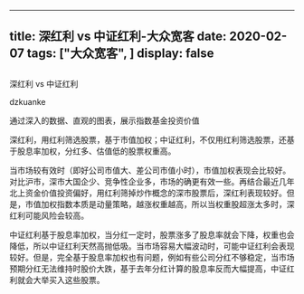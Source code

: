 
---
title:   深红利 vs 中证红利-大众宽客
date: 2020-02-07
tags: ["大众宽客", ]
display: false
---


## 



深红利 vs 中证红利




dzkuanke




通过深入的数据、直观的图表，展示指数基金投资价值


深红利，用红利筛选股票，基于市值加权；中证红利，不仅用红利筛选股票，还基于股息率加权，分红多、估值低的股票权重高。



当市场较有效时（即好公司市值大、差公司市值小时），市值加权表现会比较好。对比沪市，深市大国企少、竞争性企业多，市场的确更有效一些。再结合最近几年北上资金价值投资偏好，用红利筛掉炒作概念的深市股票后，深红利表现较好。但是，市值加权指数本质是动量策略，越涨权重越高，所以当权重股超涨太多时，深红利可能风险会较高。



中证红利基于股息率加权，当分红一定时，股票涨多了股息率就会下降，权重也会降低，所以中证红利天然高抛低吸。当市场容易大幅波动时，可能中证红利会表现较好。但是，完全基于股息率加权也有问题，例如有些公司分红不够稳定，当市场预期分红无法维持时股价大跌，基于去年分红计算的股息率反而大幅提高，中证红利就会大举买入这些股票。










